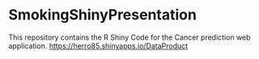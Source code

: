 # SmokingShinyPresentation

This repository contains the R Shiny Code for the Cancer prediction web application.
https://herro85.shinyapps.io/DataProduct
